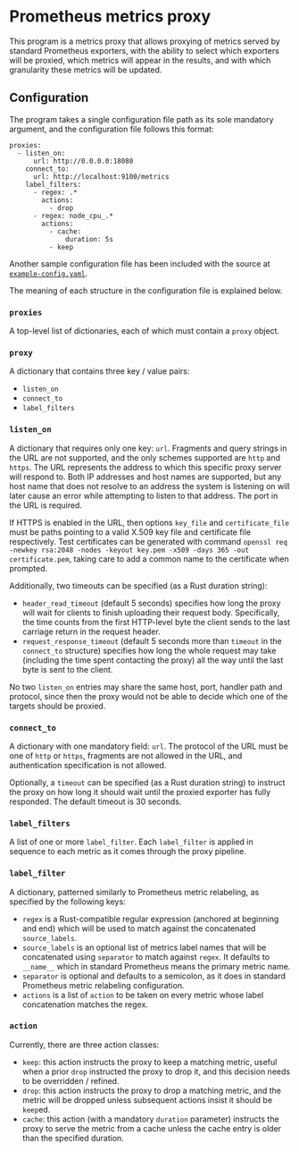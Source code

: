 # Prometheus metrics proxy

This program is a metrics proxy that allows proxying of metrics served by
standard Prometheus exporters, with the ability to select which exporters
will be proxied, which metrics will appear in the results, and with which
granularity these metrics will be updated.

## Configuration

The program takes a single configuration file path as its sole mandatory
argument, and the configuration file follows this format:

```
proxies:
  - listen_on:
      url: http://0.0.0.0:18080
    connect_to:
      url: http://localhost:9100/metrics
    label_filters:
      - regex: .*
        actions:
          - drop
      - regex: node_cpu_.*
        actions:
          - cache:
              duration: 5s
          - keep
```

Another sample configuration file has been included with the source
at [`example-config.yaml`](./example-config.yaml).

The meaning of each structure in the configuration file is explained below.

### `proxies`

A top-level list of dictionaries, each of which must contain a `proxy` object.

### `proxy`

A dictionary that contains three key / value pairs:

* `listen_on`
* `connect_to`
* `label_filters`

### `listen_on`

A dictionary that requires only one key: `url`.  Fragments and query
strings in the URL are not supported, and the only schemes supported
are `http` and `https`.  The URL represents the address to which
this specific proxy server will respond to.  Both IP addresses and
host names are supported, but any host name that does not resolve to
an address the system is listening on will later cause an error while
attempting to listen to that address.  The port in the URL is required.

If HTTPS is enabled in the URL, then options `key_file` and
`certificate_file` must be paths pointing to a valid X.509 key file and
certificate file respectively.  Test certificates can be generated with
command
`openssl req -newkey rsa:2048 -nodes -keyout key.pem -x509 -days 365 -out certificate.pem`,
taking care to add a common name to the certificate when prompted.

Additionally, two timeouts can be specified (as a Rust duration string):

* `header_read_timeout` (default 5 seconds) specifies how long the
  proxy will wait for clients to finish uploading their request body.
  Specifically, the time counts from the first HTTP-level byte the
  client sends to the last carriage return in the request header.
* `request_response_timeout` (default 5 seconds more than `timeout` in
  the `connect_to` structure) specifies how long the whole request may
  take (including the time spent contacting the proxy) all the way until
  the last byte is sent to the client.

No two `listen_on` entries may share the same host, port, handler path and
protocol, since then the proxy would not be able to decide which one of the
targets should be proxied.

### `connect_to`

A dictionary with one mandatory field: `url`.  The protocol of the URL
must be one of `http` or `https`, fragments are not allowed in the
URL, and authentication specification is not allowed.

Optionally, a `timeout` can be specified (as a Rust duration string) to
instruct the proxy on how long it should wait until the proxied exporter has
fully responded.  The default timeout is 30 seconds.

### `label_filters`

A list of one or more `label_filter`.  Each `label_filter` is applied
in sequence to each metric as it comes through the proxy pipeline.

### `label_filter`

A dictionary, patterned similarly to Prometheus metric relabeling, as
specified by the following keys:

* `regex` is a Rust-compatible regular expression (anchored at beginning and
  end) which will be used to match against the concatenated `source_labels`.
* `source_labels` is an optional list of metrics label names that will be
  concatenated using `separator` to match against `regex`.  It defaults to
  `__name__` which in standard Prometheus means the primary metric name.
* `separator` is optional and defaults to a semicolon, as it does in standard
  Prometheus metric relabeling configuration.
* `actions` is a list of `action` to be taken on every metric whose label
  concatenation matches the regex.

### `action`

Currently, there are three action classes:

* `keep`: this action instructs the proxy to keep a matching metric,
  useful when a prior `drop` instructed the proxy to drop it, and
  this decision needs to be overridden / refined.
* `drop`: this action instructs the proxy to drop a matching metric,
  and the metric will be dropped unless subsequent actions insist
  it should be `keep`ed.
* `cache`: this action (with a mandatory `duration` parameter)
  instructs the proxy to serve the metric from a cache unless the
  cache entry is older than the specified duration.
